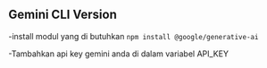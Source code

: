 ## Gemini CLI Version 
-install modul yang di butuhkan ```npm install @google/generative-ai```

-Tambahkan api key gemini anda di dalam variabel API_KEY
